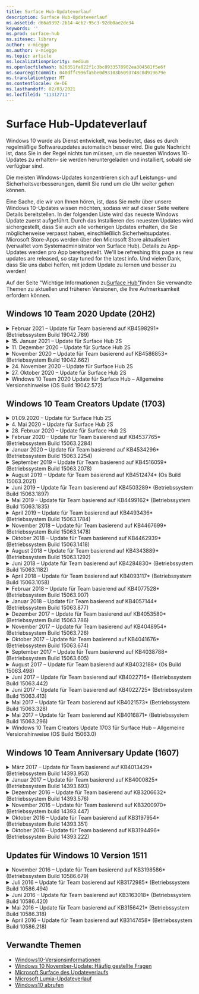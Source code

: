 ```yaml
---
title: Surface Hub-Updateverlauf
description: Surface Hub-Updateverlauf
ms.assetid: d66a9392-2b14-4cb2-95c3-92db0ae2de34
keywords: ''
ms.prod: surface-hub
ms.sitesec: library
author: v-miegge
ms.author: v-miegge
ms.topic: article
ms.localizationpriority: medium
ms.openlocfilehash: b26351fa822f1c3bc8933578902ea304581f5e6f
ms.sourcegitcommit: 040dffc996fa5be0d93103b5093748c8d919679e
ms.translationtype: MT
ms.contentlocale: de-DE
ms.lasthandoff: 02/03/2021
ms.locfileid: "11312711"
---
```

# Surface Hub-Updateverlauf

Windows 10 wurde als Dienst entwickelt, was bedeutet, dass es durch regelmäßige Softwareupdates automatisch besser wird. Die gute Nachricht ist, dass Sie in der Regel nichts tun müssen, um die neuesten Windows 10-Updates zu erhalten– sie werden heruntergeladen und installiert, sobald sie verfügbar sind.

Die meisten Windows-Updates konzentrieren sich auf Leistungs- und Sicherheitsverbesserungen, damit Sie rund um die Uhr weiter gehen können.

Eine Sache, die wir von Ihnen hören, ist, dass Sie mehr über unsere Windows 10-Updates wissen möchten, sodass wir auf dieser Seite weitere Details bereitstellen. In der folgenden Liste wird das neueste Windows Update zuerst aufgeführt. Durch das Installieren des neuesten Updates wird sichergestellt, dass Sie auch alle vorherigen Updates erhalten, die Sie möglicherweise verpasst haben, einschließlich Sicherheitsupdates. Microsoft Store-Apps werden über den Microsoft Store aktualisiert (verwaltet vom Systemadministrator von Surface Hub). Details zu App-Updates werden pro App bereitgestellt.
We'll be refreshing this page as new updates are released, so stay tuned for the latest info. Und vielen Dank, dass Sie uns dabei helfen, mit jedem Update zu lernen und besser zu werden!

Auf der Seite "Wichtige Informationen zu[Surface Hub"](https://support.microsoft.com/products/surface-devices/surface-hub)finden Sie verwandte Themen zu aktuellen und früheren Versionen, die Ihre Aufmerksamkeit erfordern können.

## Windows 10 Team 2020 Update (20H2)

<details>
<summary>Februar 2021 – Update für Team basierend auf KB4598291* (Betriebssystem Build 19042.789)</summary>

Dieses Update für Surface Hub enthält Qualitätsverbesserungen und Sicherheitsfixes. Wichtige Updates für Surface Hub, die noch nicht im [Windows 10-Updateverlauf](https://support.microsoft.com/help/4581839/windows-10-update-history)beschrieben sind, umfassen:

* Behebung eines Problems, der die Kalendersynchronisierung mit Exchange ermöglicht, wenn der UPN des Gerätekontos nicht dem SMTP entspricht.
* Fügt Administratoren die Möglichkeit hinzu, die Verwendung der modernen Authentifizierung während der Kalendersynchronisierung mit Exchange zu deaktivieren.
* Stellt sicher, dass Surface Hub-Benutzer nicht zur Eingabe von Proxyanmeldeinformationen aufgefordert werden, nachdem das Feature "Gerätekontoanmeldeinformationen verwenden" aktiviert wurde.
* Behebt ein Problem, bei dem Windows Update- und Store-Updateüberprüfungen niemals abgeschlossen wurden, wenn ein Proxy verwendet wird, der eine Authentifizierung erfordert.
* Verbessert die Zuverlässigkeit der Connect-App bei Szenarien mit verkabelter Aufnahme.

Informationen zum Aktivieren/Deaktivieren von Gerätefeatures und -diensten finden Sie im Surface Hub-Administratorhandbuch. [](https://docs.microsoft.com/surface-hub/) *[KB4598291](https://support.microsoft.com/help/4598291)
</details>

<details>
<summary>15. Januar 2021 – Update für Surface Hub 2S</summary>

Dieses Update gilt speziell für Surface Hub 2S und stellt die unten beschriebenen Treiber- und Firmwareupdates zur Verfügung:

* Surface SMC Firmware Update - 3.93.139.0
* Surface UEFI update - 694.3473.768.0
</details>

<details>
<summary>11. Dezember 2020 – Update für Surface Hub 2S</summary>

Dieses Update gilt speziell für Surface Hub 2S und stellt die unten beschriebenen Treiber- und Firmwareupdates zur Verfügung:

* Surface SMC Firmware Update - 3.92.139.0
* Surface UEFI update - 694.3447.768.0
</details>

<details>
<summary>November 2020 – Update für Team basierend auf KB4586853* (Betriebssystem Build 19042.662)</summary>

Dieses Update für Surface Hub enthält Qualitätsverbesserungen und Sicherheitsfixes. Wichtige Updates für Surface Hub, die noch nicht im [Windows 10-Updateverlauf](https://support.microsoft.com/help/4581839/windows-10-update-history)beschrieben sind, umfassen:

* Aktualisieren Sie die Seite "Datenschutzeinstellungen", um zusätzliche Optionen zur Verfügung zu stellen.
* Behebung eines Problems, der sicherstellt, dass die Bereinigung der Sitzung "Sitzung beenden" alle Daten im Zusammenhang mit Edge Chromium vollständig entfernt.
* Behebt ein Problem, bei dem besprechungen, die bereits gestartet wurden, nicht auf der Willkommens-/Startbildschirm angezeigt wurden.
* Behebt ein Problem mit der Cloudwiederherstellung für Nicht-en-US-Locales.
* Skype for Business
  * Verbessert die Richtungsaudioleistung.
  * Reduzierte "Stifttipp"-Sounds bei Verwendung des Stifts bei Skype for Business-Anrufen.
* Verbessert die Zuverlässigkeit bei der Registrierung beim Windows-Insider-Programm.
* Verbessert die Zuverlässigkeit der Windows-Teamshell.

Informationen zum Aktivieren/Deaktivieren von Gerätefeatures und -diensten finden Sie im Surface Hub-Administratorhandbuch. [](https://docs.microsoft.com/surface-hub/) *[KB4586853](https://support.microsoft.com/help/4586853)
</details>

<details>
<summary>24. November 2020 – Update für Surface Hub 2S</summary>

Dieses Update gilt speziell für Surface Hub 2S und stellt die unten beschriebenen Treiber- und Firmwareupdates zur Verfügung:

* Surface SMC Firmware Update - 3.91.139.0
  * Verbessern Sie die Zuverlässigkeit des verbundenen Standbymodus.
* Surface Touch Firmware Update - 3.91.139.0
  * Verbessern Sie die reaktionsbereite Standby-Touch-Reaktion.
* Surface USB Audio Firmware Update - 3.91.139.0
* Surface Pen Firmware Update - 3.91.139.0
</details>

<details>
<summary>27. Oktober 2020 – Update für Surface Hub 2S</summary>

Dieses Update gilt speziell für Surface Hub 2S und stellt die unten beschriebenen Treiber- und Firmwareupdates zur Verfügung:

* Surface System Aggregator Firmware update - 4.14.139.0
* Surface UEFI update - 694.3386.768.0
</details>

<details>
<summary>Windows 10 Team 2020 Update für Surface Hub – Allgemeine Versionshinweise (OS Build 19042.572)</summary>

Dieses Update für Surface Hub enthält Qualitätsverbesserungen und Sicherheitsfixes. Wichtige Updates für Surface Hub, die noch nicht im [Windows 10-Updateverlauf](https://support.microsoft.com/help/4581839/windows-10-update-history)beschrieben sind, sind auf der Seite "Neuigkeiten[in Windows 10 Team 2020 Update"](https://docs.microsoft.com/surface-hub/surface-hub-2020-update-whats-new)aufgeführt.

Weitere Informationen zur Updateverfügbarkeit nach Region, Verteilungsmethode und Gerätetyp finden Sie auf der Seite "Installieren von[Windows 10 Team 2020 Update".](https://docs.microsoft.com/surface-hub/surface-hub-2020-update)
</details>

## Windows 10 Team Creators Update (1703)

<details>
<summary>01.09.2020 – Update für Surface Hub 2S</summary>

Dieses Update gilt speziell für Surface Hub 2S und stellt die unten beschriebenen Treiber- und Firmwareupdates zur Verfügung:

* Surface SMC Firmware Update - 1.177.139.0
  * Verbessert Feldreparaturszenarien.
* Surface SSD Firmware Update - 5.14.139.0
  * Verbessert die Systemstabilität.
* Surface Serial Hub-Treiber - 9.40.139.0
  * Verbessert die Systemstabilität.
</details>

<details>
<summary>4. Mai 2020 – Update für Surface Hub 2S</summary>

Dieses Update gilt speziell für Surface Hub 2S und stellt die unten beschriebenen Treiber- und Firmwareupdates zur Verfügung:

* Surface -USB-Audiotreiber - 15.3.6.0
  * Verbessert die Richtungsaudioleistung.
* Intel(R) display audio driver - 10.27.0.5
  * Verbessert Bildschirmfreigabeszenarien.
* Intel(R)-Grafiktreiber - 26.20.100.7263
  * Verbessert die Systemstabilität.
* Surface System-Treiber - 1.7.139.0
  * Verbessert die Systemstabilität.
* Surface SMC Firmware Update - 1.176.139.0
  * Verbessert die Systemstabilität.
</details>

<details>
<summary>28. Februar 2020 – Update für Surface Hub 2S</summary>

Dieses Update gilt speziell für Surface Hub 2S und stellt die unten beschriebenen Treiber- und Firmwareupdates zur Verfügung:

* Surface-Integrationstreiber - 13.46.139.0 
  * Verbessert Helligkeitsszenarien für die Anzeige.
* Intel(R) Management Engine Interface-Treiber - 1914.12.0.1256
  * Verbessert die Systemstabilität.
* Surface SMC Firmware Update - 1.161.139.0
  * Verbessert die Akkuleistung des Stifts.
* Surface UEFI update - 694.2938.768.0
  * Verbessert die Systemstabilität.
</details>

<details>
<summary>Februar 2020 – Update für Team basierend auf KB4537765* (Betriebssystem Build 15063.2284)</summary>

Dieses Update für Surface Hub enthält Qualitätsverbesserungen und Sicherheitsfixes. Wichtige Updates für Surface Hub, die noch nicht im [Windows 10-Updateverlauf](https://support.microsoft.com/help/4018124/windows-10-update-history)beschrieben sind, umfassen:

* Behebt ein Problem, bei dem Hub 2S während Skype for Business-Anrufen von anderen Teilnehmern nicht gut gehört werden kann.
* Verbessert die Zuverlässigkeit für einige Szenarien mit arabischer, hebräischer und anderer RTL-Sprachverwendung auf Surface Hub.

Informationen zum Aktivieren/Deaktivieren von Gerätefeatures und -diensten finden Sie im Surface Hub-Administratorhandbuch. [](https://docs.microsoft.com/surface-hub/)
*[KB4537765](https://support.microsoft.com/help/4537765)
</details>

<details>
<summary>Januar 2020 – Update für Team basierend auf KB4534296* (Betriebssystem Build 15063.2254)</summary>

Dieses Update für Surface Hub enthält Qualitätsverbesserungen und Sicherheitsfixes. Wichtige Updates für Surface Hub, die noch nicht im [Windows 10-Updateverlauf](https://support.microsoft.com/help/4018124/windows-10-update-history)beschrieben sind, umfassen:

* Behebt ein Problem mit der Protokollsammlung für Microsoft Surface Hub 2S.

Informationen zum Aktivieren/Deaktivieren von Gerätefeatures und -diensten finden Sie im Surface Hub-Administratorhandbuch. [](https://docs.microsoft.com/surface-hub/)
*[KB4534296](https://support.microsoft.com/help/4534296)
</details>

<details>
<summary>September 2019 – Update für Team basierend auf KB4516059* (Betriebssystem Build 15063.2078)</summary>

Dieses Update für Surface Hub enthält Qualitätsverbesserungen und Sicherheitsfixes. Wichtige Updates für Surface Hub, die noch nicht im [Windows 10-Updateverlauf](https://support.microsoft.com/help/4018124/windows-10-update-history)beschrieben sind, umfassen:

 * Aktualisieren Sie die Seite mit den Surface Hub 2S-Wiederherstellungseinstellungen, um die Wiederherstellungsoptionen genau wider anzuzeigen.
 * Aktualisieren Sie auf den Surface Hub 2S-Willkommensbildschirm, um die Geräte wiedererkennbar zu machen.
 * Es wurde ein Problem behoben, bei dem der Hintergrund der Windows -Teamshell falsch angezeigt wurde.
 * Es wurde ein Problem mit der Persistenz des Startmenülayouts behoben, wenn es mithilfe der MDM-Richtlinie konfiguriert wurde.
 * Es wurde ein Problem in Microsoft Edge behoben, das beim Durchsuchen einiger interner Websites auftritt.
 * Es wurde ein Problem in Skype for Business behoben, das bei der Präsentation im Vollbildmodus auftritt.

Informationen zum Aktivieren/Deaktivieren von Gerätefeatures und -diensten finden Sie im Surface Hub-Administratorhandbuch. [](https://docs.microsoft.com/surface-hub/)
*[KB4503289](https://support.microsoft.com/help/4503289)
</details>

<details>
<summary>August 2019 – Update für Team basierend auf KB4512474* (Os Build 15063.2021)</summary>

Dieses Update für Surface Hub enthält Qualitätsverbesserungen und Sicherheitsfixes. Wichtige Updates für Surface Hub, die noch nicht im [Windows 10-Updateverlauf](https://support.microsoft.com/help/4018124/windows-10-update-history)beschrieben sind, umfassen:

 * Stellt sicher, dass der Video out on Hub 2S standardmäßig auf den Modus "Duplicate" festgelegt ist.
 * Verbessert die Zuverlässigkeit einiger Szenarien für die Verwendung arabischer Sprachen auf Surface Hub.

Informationen zum Aktivieren/Deaktivieren von Gerätefeatures und -diensten finden Sie im Surface Hub-Administratorhandbuch. [](https://docs.microsoft.com/surface-hub/)
*[KB4503289](https://support.microsoft.com/help/4503289)
 </details>

<details>
<summary>Juni 2019 – Update für Team basierend auf KB4503289* (Betriebssystem Build 15063.1897)</summary>

Dieses Update für Surface Hub enthält Qualitätsverbesserungen und Sicherheitsfixes. Wichtige Updates für Surface Hub, die noch nicht im [Windows 10-Updateverlauf](https://support.microsoft.com/help/4018124/windows-10-update-history)beschrieben sind, umfassen:

* Behebt ein Problem, das verhindert, dass sich ein Benutzer bei einem Microsoft Surface Hubgerät mit einem Azure Active Directory-Konto anmelden kann. Dieses Problem tritt auf, weil eine vorherige Sitzung nicht erfolgreich beendet wurde.
* Fügt Unterstützung für TLS 1.2-Verbindungen mit Identitätsanbietern und Exchange in Gerätekontoeinrichtungsszenarien hinzu.
* Korrekturen zur Verbesserung der Zuverlässigkeit der Hardwarediagnose-App auf Hub 2S. 
* Behebung eines Problems, um die Konsistenz des Setups bei der ersten Ausführung auf Hub 2S zu verbessern. 

Informationen zum Aktivieren/Deaktivieren von Gerätefeatures und -diensten finden Sie im Surface Hub-Administratorhandbuch. [](https://docs.microsoft.com/surface-hub/)
*[KB4503289](https://support.microsoft.com/help/4503289)
</details>

<details>
<summary>Mai 2019 – Update für Team basierend auf KB4499162* (Betriebssystem Build 15063.1835)</summary>

Dieses Update für Surface Hub enthält Qualitätsverbesserungen und Sicherheitsfixes. Wichtige Updates für Surface Hub, die noch nicht im [Windows 10-Updateverlauf](https://support.microsoft.com/help/4018124/windows-10-update-history)beschrieben sind, umfassen:

* Stellt sicher, dass Surface Hub-Benutzer nicht zur Eingabe von Proxyanmeldeinformationen aufgefordert werden, nachdem das Feature "Gerätekontoanmeldeinformationen verwenden" aktiviert wurde.
* Behebt ein Problem, bei dem skype-Verbindungen regelmäßig fehlschlagen, weil Audio/Video nicht den richtigen Proxy verwendet.
* Fügt Unterstützung für TLS 1.2 in Skype for Business hinzu.
* Behebt einen SIP-Verbindungsfehler im Skype-Client, wenn auf dem Skype-Server TLS 1.0 oder TLS 1.1 deaktiviert ist.

Informationen zum Aktivieren/Deaktivieren von Gerätefeatures und -diensten finden Sie im Surface Hub-Administratorhandbuch. [](https://docs.microsoft.com/surface-hub/)
*[KB4499162](https://support.microsoft.com/help/4499162)
</details>

<details>
<summary>April 2019 – Update für Team basierend auf KB4493436* (Betriebssystem Build 15063.1784)</summary>

Dieses Update für Surface Hub enthält Qualitätsverbesserungen und Sicherheitsfixes. Wichtige Updates für Surface Hub, die noch nicht im [Windows 10-Updateverlauf](https://support.microsoft.com/help/4018124/windows-10-update-history)beschrieben sind, umfassen:

* Behebt das Video- und Audiosynchronisierungsproblem mit einigen USB-Geräten, die mit dem Surface Hub verbunden sind.

Informationen zum Aktivieren/Deaktivieren von Gerätefeatures und -diensten finden Sie im Surface Hub-Administratorhandbuch. [](https://docs.microsoft.com/surface-hub/)
*[KB4493436](https://support.microsoft.com/help/4493436)
</details>

<details>
<summary>November 2018 – Update für Team basierend auf KB4467699* (Betriebssystem Build 15063.1478)</summary>

Dieses Update für Surface Hub enthält Qualitätsverbesserungen und Sicherheitsfixes. Wichtige Updates für Surface Hub, die noch nicht im [Windows 10-Updateverlauf](https://support.microsoft.com/help/4018124/windows-10-update-history)beschrieben sind, umfassen:

* Behebt ein Problem, das einige Benutzer daran hindert, Signing-In "Meine Besprechungen und Dateien" zu öffnen.

Informationen zum Aktivieren/Deaktivieren von Gerätefeatures und -diensten finden Sie im Surface Hub-Administratorhandbuch. [](https://docs.microsoft.com/surface-hub/)
*[KBKB4467699](https://support.microsoft.com/help/KB4467699)
</details>

<details>
<summary>Oktober 2018 – Update für Team basierend auf KB4462939* (Betriebssystem Build 15063.1418)</summary>

Dieses Update für Surface Hub enthält Qualitätsverbesserungen und Sicherheitsfixes. Wichtige Updates für Surface Hub, die noch nicht im [Windows 10-Updateverlauf](https://support.microsoft.com/help/4018124/windows-10-update-history)beschrieben sind, umfassen:

* Korrekturen für Skype for Business: 
  * Behebt das Skype for Business-Verbindungsproblem beim Fortsetzen aus dem Ruhezustand
  * Behebt das Skype for Business-Netzwerkverbindungsproblem, wenn das Gerät mit dem Internet verbunden ist.
  * Beheben des Skype for Business-Absturzes bei der Suche nach Benutzern aus dem Verzeichnis
* Behebt das Problem, bei dem der Hub fälschlicherweise "Keine Internetverbindung" in Unternehmensproxyumgebungen meldet.
* Es wurde ein Feature implementiert, mit dem Kunden eine neue Whiteboard-Erfahrung nutzen können.

Informationen zum Aktivieren/Deaktivieren von Gerätefeatures und -diensten finden Sie im Surface Hub-Administratorhandbuch. [](https://docs.microsoft.com/surface-hub/)
*[KB4462939](https://support.microsoft.com/help/4462939)
</details>

<details>
<summary>August 2018 – Update für Team basierend auf KB4343889* (Betriebssystem Build 15063.1292)</summary>

Dieses Update für Surface Hub enthält Qualitätsverbesserungen und Sicherheitsfixes. Wichtige Updates für Surface Hub, die noch nicht im [Windows 10-Updateverlauf](https://support.microsoft.com/help/4018124/windows-10-update-history)beschrieben sind, umfassen:

* Fügt Unterstützung für Microsoft Teams hinzu
* Behebt das Problem mit der Aufgabenverwaltung bei der Intune-Registrierung.
* Ermöglicht Administratoren das Deaktivieren von Chat- und E-Mail-Diensten für den Hub
* Zusätzliche Fehlerbehebungen und Zuverlässigkeitsverbesserungen für die Surface Hub Skype for #A0

Informationen zum Aktivieren/Deaktivieren von Gerätefeatures und -diensten finden Sie im Surface Hub-Administratorhandbuch. [](https://docs.microsoft.com/surface-hub/)
*[KB4343889](https://support.microsoft.com/help/4343889)
</details>

<details>
<summary>Juni 2018 – Update für Team basierend auf KB4284830* (Betriebssystem Build 15063.1182)</summary>

Dieses Update für Surface Hub enthält Qualitätsverbesserungen und Sicherheitsfixes. Wichtige Updates für Surface Hub, die noch nicht im [Windows 10-Updateverlauf](https://support.microsoft.com/help/4018124/windows-10-update-history)beschrieben sind, umfassen:

* Telemetrieänderung zur Unterstützung der Anforderungen der DSGVO in EMEA

Informationen zum Aktivieren/Deaktivieren von Gerätefeatures und -diensten finden Sie im Surface Hub-Administratorhandbuch. [](https://docs.microsoft.com/surface-hub/)
*[KB4284830](https://support.microsoft.com/help/KB4284830)
</details>

<details>
<summary>April 2018 – Update für Team basierend auf KB4093117* (Betriebssystem Build 15063.1058)</summary>

Dieses Update für Surface Hub enthält Qualitätsverbesserungen und Sicherheitsfixes. Wichtige Updates für Surface Hub, die noch nicht im [Windows 10-Updateverlauf](https://support.microsoft.com/help/4018124/windows-10-update-history)beschrieben sind, umfassen:

* Behebt ein Problem mit einer verkabelten Projektion
* Aktiviert massenaktualisierung für bestimmte MDM (Mobile Device Management)-Richtlinien
* Behebt telefonwählerproblem mit internationalen Anrufen
* Behebt ein Problem mit der Bildauflösung, wenn zwei Surface Hubs an derselben Besprechung teilnehmen
* Behebt den OmS (Operations Management Suite)-Zertifikatbehandlungsfehler.
* Behebt ein Sicherheitsproblem beim Bereinigen am Ende einer Sitzung
* Behebt das Miracast-Problem, wenn Surface Hub für die Kanäle 149 bis 165 angegeben wird
  * Die Kanäle 149 bis 165 sind in Europa, Japan oder Israel aufgrund regionaler behördlicher Bestimmungen weiterhin nicht verwendbar.

Informationen zum Aktivieren/Deaktivieren von Gerätefeatures und -diensten finden Sie im Surface Hub-Administratorhandbuch. [](https://docs.microsoft.com/surface-hub/)
*[KB4093117](https://support.microsoft.com/help/4093117)
</details>

<details>
<summary>Februar 2018 – Update für Team basierend auf KB4077528* (Betriebssystem Build 15063.907)</summary>

Dieses Update für Surface Hub enthält Qualitätsverbesserungen und Sicherheitsfixes. Wichtige Updates für Surface Hub, die noch nicht im [Windows 10-Updateverlauf](https://support.microsoft.com/help/4018124/windows-10-update-history)beschrieben sind, umfassen:

* Ein Problem wurde behoben, bei dem die MDM-Einstellungen nicht ordnungsgemäß angewendet wurden.
* Verbesserter Bereinigungsprozess

Informationen zum Aktivieren/Deaktivieren von Gerätefeatures und -diensten finden Sie im Surface Hub-Administratorhandbuch. [](https://docs.microsoft.com/surface-hub/)
*[KB4077528](https://support.microsoft.com/help/4077528)
</details>

<details>
<summary>Januar 2018 – Update für Team basierend auf KB4057144* (Betriebssystem Build 15063.877)</summary>

Dieses Update für Surface Hub enthält Qualitätsverbesserungen und Sicherheitsfixes. Wichtige Updates für Surface Hub, die noch nicht im [Windows 10-Updateverlauf](https://support.microsoft.com/help/4018124/windows-10-update-history)beschrieben sind, umfassen:

* Fügt die Möglichkeit zum Verwalten des Kachellayouts für das Startmenü über MDM hinzu
* #A0 bei der Konfiguration der Kennwortrotation

Informationen zum Aktivieren/Deaktivieren von Gerätefeatures und -diensten finden Sie im Surface Hub-Administratorhandbuch. [](https://docs.microsoft.com/surface-hub/)
*[KB4057144](https://support.microsoft.com/help/4057144)
</details>

<details>
<summary>Dezember 2017 – Update für Team basierend auf KB4053580* (Betriebssystem Build 15063.786)</summary>

Dieses Update für Surface Hub enthält Qualitätsverbesserungen und Sicherheitsfixes. Wichtige Updates für Surface Hub, die noch nicht im [Windows 10-Updateverlauf](https://support.microsoft.com/help/4018124/windows-10-update-history)beschrieben sind, umfassen:

* Löst Kameravideoblitze (Rissen oder Flackern) während Skype for Business-Anrufen auf.
* Behebt das Problem mit der SSD-ID des Notification Centers

Informationen zum Aktivieren/Deaktivieren von Gerätefeatures und -diensten finden Sie im Surface Hub-Administratorhandbuch. [](https://docs.microsoft.com/surface-hub/)
*[KB4053580](https://support.microsoft.com/help/4053580)
</details>

<details>
<summary>November 2017 – Update für Team basierend auf KB4048954* (Betriebssystem Build 15063.726)</summary>

Dieses Update für Surface Hub enthält Qualitätsverbesserungen und Sicherheitsfixes. Wichtige Updates für Surface Hub, die noch nicht im [Windows 10-Updateverlauf](https://support.microsoft.com/help/4018124/windows-10-update-history)beschrieben sind, umfassen:

* Featureupdate, mit dem Kunden die verkabelte 802.1x-Netzwerkauthentifizierung mithilfe der MDM-Richtlinie aktivieren können.
* Ein Featureupdate, mit dem Benutzer beim Öffnen einer Datei dynamisch eine Anwendung ihrer Wahl auswählen können.
* Behebung, die sicherstellt, dass beim Bereinigen der Sitzung alle Verbindungen zwischen dem Benutzerkonto und dem Gerät vollständig entfernt werden.
* Leistungskorrektur, die die Bereinigungszeit und die Zeit der Miracast-Verbindung verbessert.
* Führt die Verwendung der einfachen Authentifizierung während Anzeigenbesprechungen ein.
* Behebung eines Problems, mit dem sichergestellt wird, dass Dienstkomponenten denselben Proxy verwenden, der auf dem Gerät konfiguriert ist.
* Reduziert und sicherer die vom Gerät übertragene Telemetrie, wodurch die Bandbreitenauslastung reduziert wird.
* Aktiviert ein Feature, mit dem Benutzer Nach Abschluss einer Besprechung Feedback an Microsoft senden können.

Informationen zum Aktivieren/Deaktivieren von Gerätefeatures und -diensten finden Sie im Surface Hub-Administratorhandbuch. [](https://docs.microsoft.com/surface-hub/)
*[KB4048954](https://support.microsoft.com/help/4048954)
</details>

<details>
<summary>Oktober 2017 – Update für Team basierend auf KB4041676* (Betriebssystem Build 15063.674)</summary>

Dieses Update für Surface Hub enthält Qualitätsverbesserungen und Sicherheitsfixes. Wichtige Updates für Surface Hub, die noch nicht im [Windows 10-Updateverlauf](https://support.microsoft.com/help/4018124/windows-10-update-history)beschrieben sind, umfassen:

* Skype for Business
  * Behebt das Problem, das einen Geräteneustart beim Fortsetzen aus dem Ruhezustand erforderte.
  * Behebt ein Problem, bei dem externe Kontakte nicht über das Skype Online -Hub-Konto aufgelöst wurden.
* PowerPoint
  * Behebt ein Problem, bei dem einige PowerPoint-Präsentationen nicht auf Hub projiziert werden.
* Allgemein
  * Behebung eines Problems, bei dem der USB-Port vom Systemadministrator nicht deaktiviert werden konnte.

*[KB4041676](https://support.microsoft.com/help/4041676)
</details>

<details>
<summary>September 2017 – Update für Team basierend auf KB4038788* (Betriebssystem Build 15063.605) </summary>

Dieses Update für Surface Hub enthält Qualitätsverbesserungen und Sicherheitsfixes. Wichtige Updates für Surface Hub, die noch nicht im [Windows 10-Updateverlauf](https://support.microsoft.com/help/4018124/windows-10-update-history)beschrieben sind, umfassen:

* Sicherheit
  * Behebt das Problem mit Bitlocker, wenn das Gerät aus dem Ruhezustand reaktivierung.
* Allgemein
  * Verringert die Häufigkeit/Menge der Telemetrie für die Geräteintemetrie und verbessert die Systemleistung.
  * Behebt ein Problem, durch das das Gerät keine Systemprotokolle erfassen konnte.

*[KB4038788](https://support.microsoft.com/help/4038788)
</details>

<details>
<summary>August 2017 – Update für Team basierend auf KB4032188* (Os Build 15063.498)</summary>

* Skype for Business 
  * Behebt das Skype for Business-Sign-In, das wiederholungs- oder Systemneustarts erforderte.
  * Löst die Skype for Business-Besprechungszeit auf, die fälschlicherweise angezeigt wird.
  * Korrekturen zur Verbesserung der Zuverlässigkeit von Surface Hub Skype for Business.

*[KB4032188](https://support.microsoft.com/help/4032188)
</details>

<details>
<summary>Juni 2017 – Update für Team basierend auf KB4022716* (Betriebssystem Build 15063.442)</summary>

Dieses Update für Surface Hub enthält Qualitätsverbesserungen und Sicherheitsfixes. Wichtige Updates für Surface Hub, die noch nicht im [Windows 10-Updateverlauf](https://support.microsoft.com/help/4018124/windows-10-update-history)beschrieben sind, umfassen:

* Beheben Sie NVIDIA-Treiberabstürze, die das Heruntersen des 84"-Surface Hub im Ruhe ruhen lassen müssen, was einen manuellen Neustart erfordert.
* Es wurde ein Problem behoben, bei dem einige Apps nicht auf einem 84-"Surface Hub" gestartet werden können.

*[KB4022716](https://support.microsoft.com/help/4022716)
</details>

<details>
<summary>Juni 2017 – Update für Team basierend auf KB4022725* (Betriebssystem Build 15063.413)</summary>

Dieses Update für Surface Hub enthält Qualitätsverbesserungen und Sicherheitsfixes. Wichtige Updates für Surface Hub, die noch nicht im [Windows 10-Updateverlauf](https://support.microsoft.com/help/4018124/windows-10-update-history)beschrieben sind, umfassen:

* Allgemein
  * Behobene Probleme beim Ablegen von Freihandeingaben mit Stiften
  * Gelöstes Problem, das längere Zeit zum "Bereinigen" der Besprechung verursacht hat

*[KB4022725](https://support.microsoft.com/help/4022725)
</details>

<details>
<summary>Mai 2017 – Update für Team basierend auf KB4021573* (Betriebssystem Build 15063.328)</summary>

Dieses Update für Surface Hub enthält Qualitätsverbesserungen und Sicherheitsfixes. Wichtige Updates für Surface Hub, die noch nicht im [Windows 10-Updateverlauf](https://support.microsoft.com/help/4018124/windows-10-update-history)beschrieben sind, umfassen:

* Allgemein
  * Problem mit Proxyeinstellungsaufbewahrung während des Updateproblems behoben

*[KB4021573](https://support.microsoft.com/help/4021573)
</details>

<details>
<summary>Mai 2017 – Update für Team basierend auf KB4016871* (Betriebssystem Build 15063.296)</summary>

Dieses Update für Surface Hub enthält Qualitätsverbesserungen und Sicherheitsfixes. Wichtige Updates für Surface Hub, die noch nicht im [Windows 10-Updateverlauf](https://support.microsoft.com/help/4018124/windows-10-update-history)beschrieben sind, umfassen:

* Allgemein
  * Problem mit Ruhezustand/Aktivierungszyklus behoben
  * Mehrere Probleme beim Zurücksetzen und Wiederherstellung behoben
  * Problem mit der Registerkarte "Updateverlauf" behoben
  * Gelöstes Problem beim Starten des Miracast-Diensts
* Apps
  * Fehler beim Update des App-Pakets behoben

*[KB4016871](https://support.microsoft.com/help/4016871)
</details>

<details>
<summary>Windows 10 Team Creators Update 1703 für Surface Hub – Allgemeine Versionshinweise (OS Build 15063.0)</summary>

Dieses Update für Surface Hub enthält Qualitätsverbesserungen und Sicherheitsfixes. Wichtige Updates für Surface Hub, die noch nicht im [Windows 10-Updateverlauf](https://support.microsoft.com/help/4018124/windows-10-update-history)beschrieben sind, umfassen:

* Weiterentwicklung der großen Bildschirmerfahrung 
  * Das Besprechungs-Karussell in "Willkommen" und "Start" wurde verbessert.
  * An Besprechungen teilnehmen und die Sitzung direkt über das Startmenü beenden
  * Apps können mehr Bildschirm während einer Sitzung nutzen
  * Vereinfachte Steuerelemente für Skype
  * Verbesserte Mechanismen für die Bereitstellung von Feedback
* Zugriff auf persönliche Inhalte*
  * Persönliches einmaliges Anmelden über die Willkommens- oder Startseite
  * An Besprechungen teilnehmen und die Sitzung direkt über das Startmenü beenden
  * Zugreifen auf persönliche Dateien über OneDrive for Business direkt von der Startseite aus
  * Vorab ausgefüllte Teilnehmer-Anmeldung
  * Optimierte Authentifizierungsflüsse mit der "Authenticator"-App**
* Bereitstellung & Verwaltbarkeit 
  * Vereinfachtes OOBE-Erlebnis durch Massenbereitstellung
  * Cloudbasierter Gerätewiederherstellungsdienst
  * Unterstützung von Unternehmensclientzertifikaten
  * Verbesserte Unterstützung von Proxyanmeldeinformationen
  * Unterstützung der Skype Quality of Service (QoS)-Konfiguration hinzugefügt und /verbessert
  * Möglichkeit zum Festlegen des Standardgerätvolumes in den Einstellungen hinzugefügt
  * Verbesserte MdM-Unterstützung für Surface [Hub-Einstellungen](https://docs.microsoft.com/surface-hub/remote-surface-hub-management)
* Verbesserte Sicherheit 
  * Möglichkeit zum Einschränken von USB-Laufwerken nur auf BitLocker hinzugefügt
  * Möglichkeit zum Deaktivieren von USB-Ports über MDM hinzugefügt
  * Möglichkeit zum Deaktivieren der Funktion "Sitzung fortsetzen" bei Timeout hinzugefügt
  * Hinzuf?cken der verkabelten 802.1x-Unterstützung
* Audio und Projektion
  * Verbesserungen an "Human Speaker" für "Surround Audio"
  * Reduzierte "Stifttipp"-Sounds bei Verwendung des Stifts bei Skype for Business-Anrufen
  * Unterstützung für Miracast-Infrastrukturverbindungen hinzugefügt
* Zuverlässigkeits- und Leistungskorrekturen
  * Mehrere Probleme beim Zurücksetzen und Wiederherstellung behoben
  * Problem mit der Surface Hub -Exchange-Authentifizierung bei Verwendung von Clientzertifikaten behoben
  * Verbesserte Wi-Fi der Netzwerkverbindung und der Anmeldeinformationen
  * Es wurden Probleme mit miracast-Audio-Pop und -Synchronisierung während der Videowiedergabe behoben.
  * Enthaltene Einstellung zum Deaktivieren des Verhaltens der automatischen Verbindung

*Das Feature für einmaliges Anmelden erfordert die Verwendung von Office365 und OneDrive for Business **Informationen zu Dienstanforderungen finden Sie im Administratorhandbuch.

</details>

## Windows 10 Team Anniversary Update (1607)

<details>
<summary>März 2017 – Update für Team basierend auf KB4013429* (Betriebssystem Build 14393.953)</summary>

Dieses Update für Surface Hub enthält Qualitätsverbesserungen und Sicherheitsfixes. Wichtige Updates für Surface Hub, die noch nicht im [Windows 10-Updateverlauf](https://support.microsoft.com/help/4018124/windows-10-update-history)beschrieben sind, umfassen:

* Allgemein
  * Sicherheitskorrektur für den Datei-Explorer, um die Navigation zu eingeschränkten Datei speicherorten zu verhindern
* Skype for Business
  * Behebung der Latenz während der Remotedesktop-basierten Bildschirmfreigabe

*[KB4013429](https://support.microsoft.com/help/4013429)
</details>

<details>
<summary>Januar 2017 – Update für Team basierend auf KB4000825* (Betriebssystem Build 14393.693)</summary>

Dieses Update für Surface Hub enthält Qualitätsverbesserungen und Sicherheitsfixes. Wichtige Updates für Surface Hub, die noch nicht im [Windows 10-Updateverlauf](https://support.microsoft.com/help/4018124/windows-10-update-history)beschrieben sind, umfassen:

* Aktivierte Auswahl von 106/109-Tastaturlayouts für die Verwendung mit physischen japanischen Tastaturen

*[KB4000825](https://support.microsoft.com/help/4000825)
</details>

<details>
<summary>Dezember 2016 – Update für Team basierend auf KB3206632* (Betriebssystem Build 14393.576)</summary>

Dieses Update für Surface Hub enthält Qualitätsverbesserungen und Sicherheitsfixes. Wichtige Updates für Surface Hub, die noch nicht im [Windows 10-Updateverlauf](https://support.microsoft.com/help/4018124/windows-10-update-history)beschrieben sind, umfassen:

* Behebt das Problem der Audioverzeichnung mit kabelgebundenen Verbindungen

*[KB3206632](https://support.microsoft.com/help/3206632)
</details>

<details>
<summary>November 2016 – Update für Team basierend auf KB3200970* (Betriebssystem build 14393.447)</summary>

Dieses Update für das Windows 10 Team Anniversary Update (Version 1607) für Surface Hub enthält Qualitätsverbesserungen und Sicherheitsfixes. Wichtige Updates für Surface Hub, die noch nicht im [Windows 10-Updateverlauf](https://support.microsoft.com/help/4018124/windows-10-update-history)beschrieben sind, umfassen:

* Skype for #A0 zur Verbesserung der Zuverlässigkeit

*[KB3200970](https://support.microsoft.com/help/3200970)
</details>

<details>
<summary>Oktober 2016 – Update für Team basierend auf KB3197954* (Betriebssystem Build 14393.351)</summary>

Dieses Update für Surface Hub enthält Qualitätsverbesserungen und Sicherheitsfixes. Wichtige Updates für Surface Hub, die noch nicht im [Windows 10-Updateverlauf](https://support.microsoft.com/help/4018124/windows-10-update-history)beschrieben sind, umfassen:

* Aktivieren des neuen Ruhezustandsfeatures im Betriebssystem und Bios, um den Energieverbrauch des Surface Hub zu reduzieren und seine langfristige Zuverlässigkeit zu verbessern
* Allgemein
  * Löst Szenarien auf, in denen die Bildschirmtastatur manchmal nicht angezeigt wird
  * Löst die Whiteboardanwendungsverschiebung auf, die gelegentlich beim Öffnen einer geplanten Besprechung auftritt
  * Behebt ein Problem, durch das Administratoren das Kennwort des lokalen Administrators nicht ändern konnten, nachdem das Gerät zurückgesetzt wurde.
  * Bios-Änderungslösungsproblem mit Statusleistenverfolgung während der Gerätezurücksetzung
  * UEFI-Update zum Beheben von Stromausfallproblemen

*[KB3197954](https://support.microsoft.com/help/3197954)
</details>

<details>
<summary>Oktober 2016 – Update für Team basierend auf KB3194496* (Betriebssystem Build 14393.222)</summary>

Dieses Update bringt das Windows 10 Team Anniversary Update auf Surface Hub und enthält Qualitätsverbesserungen und Sicherheitsfixes. (Auf Ihrem Gerät wird Windows 10 Version 1607 nach der Installation ausgeführt.) Wichtige Updates für Surface Hub, die noch nicht im [Windows 10-Updateverlauf](https://support.microsoft.com/help/4018124/windows-10-update-history)beschrieben sind, umfassen:

* Skype for Business
  * Leistungsverbesserungen beim Beitreten zu Besprechungen, einschließlich Problemen beim Beitreten zu einer Besprechung mithilfe von Verbundkonten
  * Unterstützung für die videobasierte Bildschirmfreigabe (VBSS) jetzt in Skype for Business für Surface Hub verfügbar
  * Gelöste Trennung nach 5 Minuten Leerlaufzeitproblem
  * Behobener Fehler bei der Bildschirmfreigabe von Skype Hub zu Hub
  * Verbesserungen an Skype-Video, einschließlich:
    * Verlust von Video während einer Besprechung mit mehreren Video presentern
    * Video zuschneiden bei Anrufen
    * Video zu ausgehenden Anrufen, das für andere Teilnehmer nicht angezeigt wird
  * Es wurde ein Problem mit dem Fehler "UPN-Anmeldung" behoben.
  * Es wurde ein Problem mit der Wähltauthentifizierung während der Verwendung von Session Initiation Protocol (SIP)-Anrufen behoben.
* Whiteboard
  * Der Benutzer kann nun #A0 mit dem #A1 (über die Funktion "Freigeben") speichern und wiederrufen.
  * Verbessertes Starten des Whiteboards beim Entfernen des Stifts aus Dock
* Apps
  * Vorinstallierte OneDrive-App für den Zugriff auf Ihre persönlichen und Arbeitsdateien
  * Vorinstallierte Fotos-App zum Anzeigen von Fotos und Videos
  * Vorinstallierte PowerBI-App zum Anzeigen von Dashboards
  * Die Office-Apps – Word, Excel, PowerPoint – sind freihandfähig.
  * Edge auf Surface Hub unterstützt jetzt Flash-basierte Websites
* Allgemein
  * Aktivierte Auswahl von Audiogeräten (für Surface Hubs, die mit externen Audiogeräten verbunden sind)
  * Aktivierte Unterstützung für HDCP auf dem DisplayPort-Ausgabeconnector
  * Änderungen der Systembenutzeroberfläche an Einstellungen [](https://www.microsoft.com/surface/support/surface-hub) zur Optimierung der Benutzerfreundlichkeit (weitere Details finden Sie in den Benutzer- und Administratorhandbüchern).
  * Fehlerbehebungen und Leistungsoptimierungen zur Beschleunigung des Azure Active #A0
  * Erheblich verbesserte Zeit zum Zurücksetzen und Wiederherstellen von Surface Hub
  * Windows Defender benutzeroberfläche wurde in den Einstellungen hinzugefügt
  * Verbesserte UX-Touch-To-Start
  * Aktivierte Unterstützung für drahtlose Projektionen mit mehr als 1080p über Miracast auf unterstützten Geräten
  * "There's no internet connection" und "Appointments may be out of date" (Falsche Benachrichtigungszustände vom Start) behoben
  * Verbesserte Zuverlässigkeit der Bildschirmtastatur
  * Zusätzliche Unterstützung für das Erstellen von Surface Hub-Bereitstellungspaketen mithilfe von Windows Imaging & Configuration Designer (ICD) und einer verbesserten Surface Hub-Überwachungslösung in Operations Management Suite (OMS)

*[KB3194496](https://support.microsoft.com/help/3194496)
</details>

## Updates für Windows 10 Version 1511

<details>
<summary>November 2016 – Update für Team basierend auf KB3198586* (Betriebssystem Build 10586.679)</summary>

Dieses Update für das Windows 10 Team (Version 1511) auf Surface Hub enthält Qualitätsverbesserungen und Sicherheitsfixes, die im [Windows 10-Updateverlauf beschrieben sind.](https://support.microsoft.com/help/4018124/windows-10-update-history) Dieses Update enthält keine surface Hub-spezifischen Elemente.

*[KB3198586](https://support.microsoft.com/help/3198586)
</details>

<details>
<summary>Juli 2016 – Update für Team basierend auf KB3172985* (Betriebssystem Build 10586.494)</summary>

Dieses Update enthält Qualitätsverbesserungen und Sicherheitsfixes. In diesem Update werden keine neuen Betriebssystemfeatures eingeführt. Wichtige Änderungen, die für den Surface Hub spezifisch sind (die noch nicht im [Windows 10-Updateverlauf](https://support.microsoft.com/help/4018124/windows-10-update-history)enthalten sind), umfassen:

* Problem behoben, das zu Abstürzen des Windows-Systems führte
* Problem behoben, das wiederholte Edgeabstürze verursachte
* Problem behoben, das zu Abstürzen des Diensts vor dem Herunterfahren führt
* Problem behoben, bei dem einige App-Daten nach einer Sitzung nicht ordnungsgemäß entfernt wurden
* Broadcom -NFC-Treiber zur Verbesserung der Leistung von NFC aktualisiert
* Aktualisierter Treiber Wi-Fi Zur Verbesserung der Leistung von Miracast
* #A0 aktualisiert, um einen Anzeigefehler zu beheben, bei dem 84"-Surface #A1 abgeblendete oder fuzzyhafte Inhalte anzeigen
* Zahlreiche Behobene Skype for Business-Probleme, darunter: 
  * Problem, das dazu führte, dass Skype for Business während Besprechungen getrennt wurde
  * Problem, bei dem Benutzer nicht an Besprechungen teilnehmen konnten, wenn sich der Besprechungsorganisator in einer Verbundkonfiguration aufting
  * Aktivieren der Skype for Business-Anwendungsfreigabe
  * Problem, das zu Abstürzen der Skype-Anwendung führte
* Eingabeaufforderung in "Einstellungen" hinzugefügt, um Benutzer darüber zu informieren, dass das Betriebssystem beschädigt werden kann, wenn die Gerätezurücksetzung vor Abschluss unterbrochen wird

*[KB3172985](https://support.microsoft.com/help/3172985)
</details>

<details>
<summary>Juni 2016 – Update für Team basierend auf KB3163018* (Betriebssystem Build 10586.420)</summary>

Dieses Update für Surface Hub enthält Qualitätsverbesserungen und Sicherheitsfixes. In diesem Update werden keine neuen Betriebssystemfeatures eingeführt. Wichtige Updates für Surface Hub, die noch nicht im [Windows 10-Updateverlauf](https://support.microsoft.com/help/4018124/windows-10-update-history)beschrieben sind, umfassen:

* Eingeschränkte Freigabe. Details zu Surface Hub-spezifischen Paketen finden Sie unter 12. Juli 2016 – [KB3172985](https://support.microsoft.com/en-us/help/3172985) (OS Build 10586.494)

*[KB3163018](https://support.microsoft.com/help/3163018)
</details>

<details>
<summary>Mai 2016 – Update für Team basierend auf KB3156421* (Betriebssystem Build 10586.318)</summary>

Dieses Update für Surface Hub enthält Qualitätsverbesserungen und Sicherheitsfixes. In diesem Update werden keine neuen Betriebssystemfeatures eingeführt. Wichtige Updates für Surface Hub, die noch nicht im [Windows 10-Updateverlauf](https://support.microsoft.com/help/4018124/windows-10-update-history)beschrieben sind, umfassen:

* Behebung eines Problems, durch das bestimmte #A0 (OneDrive) nicht installiert werden konnten
* Problem behoben, das dazu führte, dass die Toucheingabe in Anwendungen nicht mehr reagierte

*[KB3156421](https://support.microsoft.com/help/3156421)
</details>

<details>
<summary>April 2016 – Update für Team basierend auf KB3147458* (Betriebssystem Build 10586.218)</summary>

Dieses Update für Surface Hub enthält Qualitätsverbesserungen und Sicherheitsfixes. In diesem Update werden keine neuen Betriebssystemfeatures eingeführt. Wichtige Updates für Surface Hub, die noch nicht im [Windows 10-Updateverlauf](https://support.microsoft.com/help/4018124/windows-10-update-history)beschrieben sind, umfassen:

* Problem behoben, bei dem die Lautstärke zwischen Sitzungen nicht ordnungsgemäß zurückgesetzt wurde

*[KB3147458](https://support.microsoft.com/help/3147458)
</details>

## Verwandte Themen

* [Windows10-Versionsinformationen](https://go.microsoft.com/fwlink/p/?LinkId=724328)
* [Windows 10 November-Update: Häufig gestellte Fragen](https://windows.microsoft.com/windows-10/windows-update-faq)
* [Microsoft Surface des Updateverlaufs](https://go.microsoft.com/fwlink/p/?LinkId=724327)
* [Microsoft Lumia-Updateverlauf](https://go.microsoft.com/fwlink/p/?LinkId=785968)
* [Windows10 abrufen](https://go.microsoft.com/fwlink/p/?LinkId=616447)
